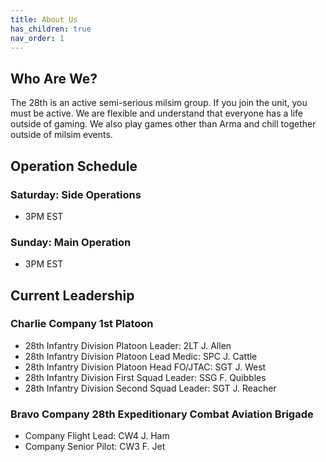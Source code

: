 ```yaml
---
title: About Us
has_children: true
nav_order: 1
---
```

## Who Are We?
The 28th is an active semi-serious milsim group. If you join the unit, you must be active. We are flexible and understand that everyone has a life outside of gaming. We also play games other than Arma and chill together outside of milsim events.

## Operation Schedule
### Saturday: Side Operations
- 3PM EST
### Sunday: Main Operation 
- 3PM EST


## Current Leadership
### Charlie Company 1st Platoon
- 28th Infantry Division Platoon Leader: 2LT J. Allen
- 28th Infantry Division Platoon Lead Medic: SPC J. Cattle
- 28th Infantry Division Platoon Head FO/JTAC: SGT J. West 
- 28th Infantry Division First Squad Leader: SSG F. Quibbles
- 28th Infantry Division Second Squad Leader: SGT J. Reacher
### Bravo Company 28th Expeditionary Combat Aviation Brigade
- Company Flight Lead: CW4 J. Ham
- Company Senior Pilot: CW3 F. Jet

